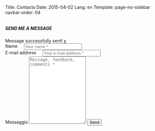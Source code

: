 Title: Contacts
Date: 2015-04-02
Lang: en
Template: page-no-sidebar
navbar-order: 04

<div class="row">
  <div class="twelve columns">
    <div class="wrapcontact">
      <h5>SEND ME A MESSAGE</h5>
      <div class="done">
        <div class="alert-box success">
          Message successfully sent! <a href="" class="close">x</a>
        </div>
      </div>
      <form method="post" action="{{ SITEURL }}/bin/contact.php" id="contactform">
        <div class="form">
          <div class="six columns noleftmargin">
            <label>Name</label>
            <input type="text" name="name" class="smoothborder" placeholder="Your name *"/>
          </div>
          <div class="six columns">
            <label>E-mail address</label>
            <input type="text" name="email" class="smoothborder" placeholder="Your e-mail address *"/>
          </div>
          <label>Messaggio</label>
          <textarea name="comment" class="smoothborder ctextarea" rows="14" placeholder="Message, feedback, comments *"></textarea>
          <input type="submit" id="submit" class="readmore" value="Send">
        </div>
      </form>
    </div>
  </div>
</div>
